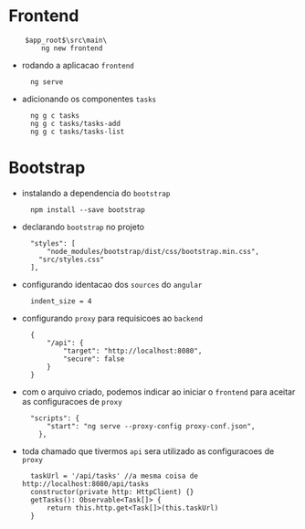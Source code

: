 # Frontend

    
        $app_root$\src\main\
            ng new frontend
            
* rodando a aplicacao ``frontend``

    
        ng serve
        
* adicionando os componentes ``tasks``

    
        ng g c tasks                    
        ng g c tasks/tasks-add                    
        ng g c tasks/tasks-list          
        
# Bootstrap
* instalando a dependencia do ``bootstrap``
    
    
        npm install --save bootstrap
        
* declarando ``bootstrap`` no projeto

    
        "styles": [
            "node_modules/bootstrap/dist/css/bootstrap.min.css",
          "src/styles.css"
        ],  
        
* configurando identacao dos ``sources`` do `angular`

    
        indent_size = 4       
        
* configurando ``proxy`` para requisicoes ao `backend`


        {
            "/api": {
                "target": "http://localhost:8080",
                "secure": false
            }
        }

* com o arquivo criado, podemos indicar ao iniciar o ``frontend`` para aceitar as configuracoes de `proxy`

    
        "scripts": {
            "start": "ng serve --proxy-config proxy-conf.json",
          },         
               
               
* toda chamado que tivermos ``api`` sera utilizado as configuracoes de `proxy`

    
        taskUrl = '/api/tasks' //a mesma coisa de http://localhost:8080/api/tasks
        constructor(private http: HttpClient) {}
        getTasks(): Observable<Task[]> {
            return this.http.get<Task[]>(this.taskUrl)
        }                